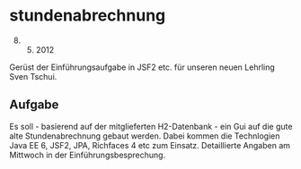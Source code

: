 stundenabrechnung
=================

8. 5. 2012

Gerüst der Einführungsaufgabe in JSF2 etc. für unseren neuen Lehrling Sven Tschui. 

Aufgabe
-------

Es soll - basierend auf der mitglieferten H2-Datenbank - ein Gui auf die gute alte Stundenabrechnung
gebaut werden. 
Dabei kommen die Technlogien Java EE 6, JSF2, JPA, Richfaces 4 etc zum Einsatz. 
Detaillierte Angaben am Mittwoch in der Einführungsbesprechung. 

